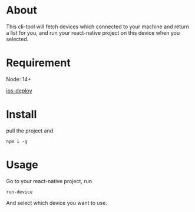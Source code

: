 # About

This cli-tool will fetch devices which connected to your machine and return a list for you, and run your react-native project on this device when you selected.

# Requirement

Node: 14+

[ios-deploy](https://github.com/ios-control/ios-deploy)

# Install 

pull the project and

```
npm i -g
```

# Usage

Go to your react-native project, run

```
run-device
```

And select which device you want to use.
